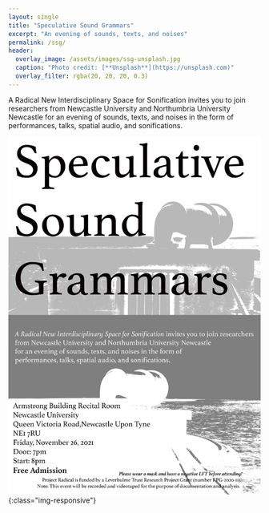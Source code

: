 ```yaml
---
layout: single
title: "Speculative Sound Grammars"
excerpt: "An evening of sounds, texts, and noises"
permalink: /ssg/
header: 
  overlay_image: /assets/images/ssg-unsplash.jpg
  caption: "Photo credit: [**Unsplash**](https://unsplash.com)"
  overlay_filter: rgba(20, 20, 20, 0.3)
---
```

A Radical New Interdisciplinary Space for Sonification invites you to join researchers
from Newcastle University and Northumbria University Newcastle for an evening of sounds, texts, and noises in the form of performances, talks, spatial audio, and sonifications.

![Speculative Sound Grammars](/assets/images/ThirdFlat.jpg){:class="img-responsive"}

